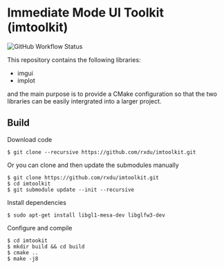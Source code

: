 # Immediate Mode UI Toolkit (imtoolkit)

![GitHub Workflow Status](https://github.com/rxdu/imtoolkit/workflows/CMake/badge.svg)

This repository contains the following libraries:

* imgui
* implot

and the main purpose is to provide a CMake configuration so that the two libraries can be easily intergrated into a larger project.

## Build 

Download code

```
$ git clone --recursive https://github.com/rxdu/imtoolkit.git
```

Or you can clone and then update the submodules manually

```
$ git clone https://github.com/rxdu/imtoolkit.git
$ cd imtoolkit
$ git submodule update --init --recursive
```

Install dependencies

```
$ sudo apt-get install libgl1-mesa-dev libglfw3-dev
```

Configure and compile

```
$ cd imtookit
$ mkdir build && cd build
$ cmake ..
$ make -j8
```
